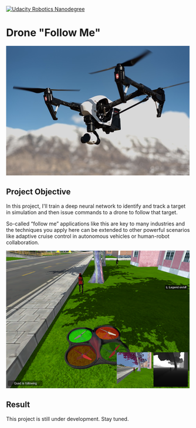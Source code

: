 [![Udacity Robotics Nanodegree](http://tugan0329.bitbucket.io/imgs/robond.svg)](https://www.udacity.com/robotics)

# Drone "Follow Me"

![header](img/readme.png)

## Project Objective
In this project, I'll train a deep neural network to identify and track a target in simulation and then issue commands to a drone to follow that target. 

So-called “follow me” applications like this are key to many industries and the techniques you apply here can be extended to other powerful scenarios like adaptive cruise control in autonomous vehicles or human-robot collaboration.

![header](img/sim.png)

## Result
This project is still under development. Stay tuned.
